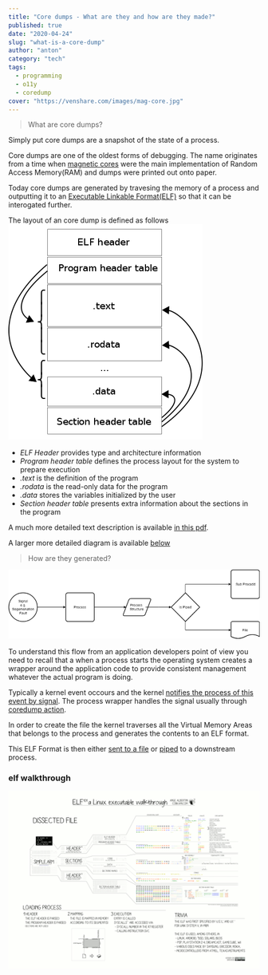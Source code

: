 ```yaml
---
title: "Core dumps - What are they and how are they made?"
published: true
date: "2020-04-24"
slug: "what-is-a-core-dump"
author: "anton"
category: "tech"
tags:
  - programming
  - o11y
  - coredump
cover: "https://venshare.com/images/mag-core.jpg"
---
```


> What are core dumps?

Simply put core dumps are a snapshot of the state of a process.

Core dumps are one of the oldest forms of debugging. The name originates from a time when [magnetic cores](https://en.wikipedia.org/wiki/Magnetic-core_memory) were the main implementation of Random Access Memory(RAM) and dumps were printed out onto paper.

Today core dumps are generated by travesing the memory of a process and outputting it to an [Executable Linkable Format(ELF)](https://en.wikipedia.org/wiki/Executable_and_Linkable_Format) so that it can be interogated further.

The layout of an core dump is defined as follows
![ELF Layout](images/390px-Elf-layout--en.svg.png)

- *ELF Header* provides type and architecture information
- *Program header table* defines the process layout for the system to prepare execution
- *.text* is the definition of the program
- *.rodata* is the read-only data for the program
- *.data* stores the variables initialized by the user 
- *Section header table* presents extra information about the sections in the program

A much more detailed text description is available [in this pdf](https://venshare.com/files/ELF_Format.pdf).

A larger more detailed diagram is available [below](#elf-walkthrough) 

> How are they generated?

![core dump process](images/core-dump-process.png)

To understand this flow from an application developers point of view you need to recall that a when a process starts the operating system creates a wrapper around the application code to provide consistent management whatever the actual program is doing.

Typically a kernel event occours and the kernel [notifies the process of this event by signal](https://github.com/torvalds/linux/blob/b4f633221f0aeac102e463a4be46a643b2e3b819/kernel/signal.c#L2733). The process wrapper handles the signal usually through [coredump action](https://github.com/torvalds/linux/blob/18bf34080c4c3beb6699181986cc97dd712498fe/fs/coredump.c#L567).

In order to create the file the kernel traverses all the Virtual Memory Areas that belongs to the process and generates the contents to an ELF format. 

This ELF Format is then either [sent to a file](https://github.com/torvalds/linux/blob/18bf34080c4c3beb6699181986cc97dd712498fe/fs/coredump.c#L696) or [piped](https://github.com/torvalds/linux/blob/18bf34080c4c3beb6699181986cc97dd712498fe/fs/coredump.c#L627) to a downstream process. 

### elf walkthrough
![ELF Walkthrough](images/ELF_Executable_and_Linkable_Format_diagram_by_Ange_Albertini.png)